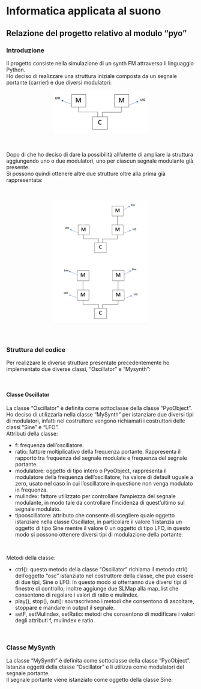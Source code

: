 # Informatica applicata al suono
## Relazione del progetto relativo al modulo “pyo”

<h3>Introduzione</h3>
<p> 
  Il progetto consiste nella simulazione di un synth FM attraverso il linguaggio Python. <br>
Ho deciso di realizzare una struttura iniziale composta da un segnale portante (carrier) e due diversi modulatori:
</p>
<p align="center">
    <img src="images/im1.png" alt="alt text" width="50%" height="50%">
</p>
<br>
<p>
  Dopo di che ho deciso di dare la possibilità all’utente di ampliare la struttura aggiungendo uno o due modulatori, uno per ciascun segnale modulante già presente. <br>
Si possono quindi ottenere altre due strutture oltre alla prima già rappresentata:
</p>
<br>
<p align="center">
    <img src="images/im2.png" alt="alt text" width="50%" height="50%">
</p>
<br>

<h3>Struttura del codice</h3>
<p> 
  Per realizzare le diverse strutture presentate precedentemente ho implementato due diverse classi, “Oscillator” e “Mysynth”:
</p>
<br>
<h4>Classe Oscillator</h4>
<p>
  La classe “Oscillator” è definita come sottoclasse della classe “PyoObject”. <br>
Ho deciso di utilizzarla nella classe “MySynth” per istanziare due diversi tipi di modulatori, infatti nel costruttore vengono richiamati i costruttori delle classi “Sine” e “LFO”. <br>
Attributi della classe:
</p>

<ul>
  <li>f: frequenza dell’oscillatore.</li>
  <li>ratio: fattore moltiplicativo della frequenza portante. Rappresenta il rapporto tra frequenza
del segnale modulate e frequenza del segnale portante.</li>
  <li>modulatore: oggetto di tipo intero o PyoObject, rappresenta il modulatore della frequenza
dell’oscillatore; ha valore di default uguale a zero, usato nel caso in cui l’oscillatore in
questione non venga modulato in frequenza.</li>
  <li>mulindex: fattore utilizzato per controllare l’ampiezza del segnale modulante, in modo tale
da controllare l’incidenza di quest’ultimo sul segnale modulato.</li>
  <li>tipooscillatore: attributo che consente di scegliere quale oggetto istanziare nella classe
Oscillator, in particolare il valore 1 istanzia un oggetto di tipo Sine mentre il valore 0 un oggetto di tipo LFO, in questo modo si possono ottenere diversi tipi di modulazione della portante.</li>
</ul>
<br>
<p>Metodi della classe:</p>
<ul>
  <li>ctrl(): questo metodo della classe “Oscillator” richiama il metodo ctrl() dell’oggetto “osc”
istanziato nel costruttore della classe, che può essere di due tipi, Sine o LFO. In questo modo si otterranno due diversi tipi di finestre di controllo; inoltre aggiunge due SLMap alla map_list che consentono di regolare i valori di ratio e mulindex.</li>
  <li>play(), stop(), out(): sovrascrivono i metodi che consentono di ascoltare, stoppare e mandare in output il segnale.</li>
  <li>setF, setMulindex, setRatio: metodi che consentono di modificare i valori degli attributi f, mulindex e ratio.</li>
</ul>
<br>

<h3>Classe MySynth</h3>
<p>
  La classe “MySynth” è definita come sottoclasse della classe “PyoObject”. <br>
Istanzia oggetti della classe “Oscillator” e li utilizza come modulatori del segnale portante. <br>
  Il segnale portante viene istanziato come oggetto della classe Sine:
</p>

